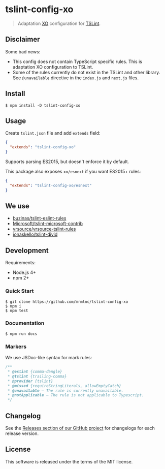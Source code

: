 # tslint-config-xo

> Adaptation [XO](https://github.com/sindresorhus/xo) configuration for [TSLint](https://github.com/palantir/tslint).

## Disclaimer

Some bad news:

  * This config does not contain TypeScript specific rules. This is adaptation XO configuration to TSLint.
  * Some of the rules currently do not exist in the TSLint and other library. See `@unavailable` directive in the `index.js` and `next.js` files.

## Install

```shell
$ npm install -D tslint-config-xo
```

## Usage


Create `tslint.json` file and add `extends` field:

```json
{
  "extends": "tslint-config-xo"
}
```

Supports parsing ES2015, but doesn't enforce it by default.

This package also exposes `xo/esnext` if you want ES2015+ rules:

```json
{
  "extends": "tslint-config-xo/esnext"
}
```

## We use

  * [buzinas/tslint-eslint-rules](https://github.com/buzinas/tslint-eslint-rules)
  * [Microsoft/tslint-microsoft-contrib](https://github.com/Microsoft/tslint-microsoft-contrib)
  * [vrsource/vrsource-tslint-rules](https://github.com/vrsource/vrsource-tslint-rules)
  * [jonaskello/tslint-divid](https://github.com/jonaskello/tslint-divid)

## Development

Requirements:

  * Node.js 4+
  * npm 2+

### Quick Start

```shell
$ git clone https://github.com/mrmlnc/tslint-config-xo
$ npm i
$ npm test
```

### Documentation

```shell
$ npm run docs
```

### Markers

We use JSDoc-like syntax for mark rules:

```js
/**
 * @eslint {comma-dangle}
 * @tslint {trailing-comma}
 * @provider {tslint}
 * @missed {requireStringLiterals, allowEmptyCatch}
 * @unavailable – The rule is currently unavailable.
 * @notApplicable – The rule is not applicable to Typescript.
 */
```

## Changelog

See the [Releases section of our GitHub project](https://github.com/mrmlnc/tslint-config-xo/releases) for changelogs for each release version.

## License

This software is released under the terms of the MIT license.
